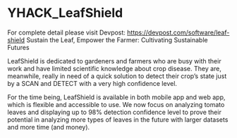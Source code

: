 # YHACK_LeafShield

For complete detail please visit Devpost: https://devpost.com/software/leaf-shield
Sustain the Leaf, Empower the Farmer: Cultivating Sustainable Futures

LeafShield is dedicated to gardeners and farmers who are busy with their work and have limited scientific knowledge about crop disease. They are, meanwhile, really in need of a quick solution to detect their crop’s state just by a SCAN and DETECT with a very high confidence level. 

For the time being, LeafShield is available in both mobile app and web app, which is flexible and accessible to use. We now focus on analyzing tomato leaves and displaying up to 98% detection confidence level to prove their potential in analyzing more types of leaves in the future with larger datasets and more time (and money).
